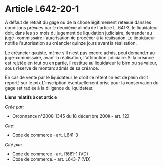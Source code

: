 # Article L642-20-1

A défaut de retrait du gage ou de la chose légitimement retenue dans les conditions prévues par le deuxième alinéa de
l'article L. 641-3, le liquidateur doit, dans les six mois du jugement de liquidation judiciaire, demander au juge-
commissaire l'autorisation de procéder à la réalisation. Le liquidateur notifie l'autorisation au créancier quinze jours
avant la réalisation. 

Le créancier gagiste, même s'il n'est pas encore admis, peut demander au juge-commissaire, avant la réalisation,
l'attribution judiciaire. Si la créance est rejetée en tout ou en partie, il restitue au liquidateur le bien ou sa valeur,
sous réserve du montant admis de sa créance. 

En cas de vente par le liquidateur, le droit de rétention est de plein droit reporté sur le prix.L'inscription éventuellement
prise pour la conservation du gage est radiée à la diligence du liquidateur.

**Liens relatifs à cet article**

_Créé par_:

  - Ordonnance n°2008-1345 du 18 décembre 2008 - art. 120

_Cite_:

  - Code de commerce - art. L641-3

_Cité par_:

  - Code de commerce - art. R661-1 (VD)
  - Code de commerce. - art. L643-7 (VD)
